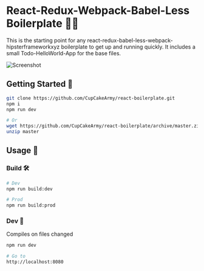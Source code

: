 # React-Redux-Webpack-Babel-Less Boilerplate 👨‍🍳

This is the starting point for any react-redux-babel-less-webpack-hipsterframeworkxyz boilerplate to get up and running quickly.
It includes a small Todo-HelloWorld-App for the base files.

![Screenshot](https://image.ibb.co/cQE4wx/Screen_Shot_2018_04_27_at_20_12_45.png)

## Getting Started 🚀

```bash
git clone https://github.com/CupCakeArmy/react-boilerplate.git
npm i
npm run dev

# Or
wget https://github.com/CupCakeArmy/react-boilerplate/archive/master.zip
unzip master
```

## Usage 📖

### Build 🛠

```bash
# Dev
npm run build:dev

# Prod
npm run build:prod
```

### Dev 👀

Compiles on files changed

```bash
npm run dev

# Go to
http://localhost:8080
```
